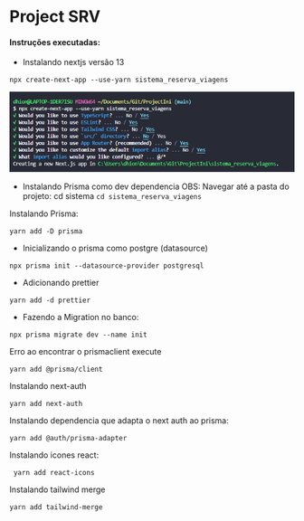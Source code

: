 # Project SRV
#### Instruções executadas:
*  Instalando nextjs versão 13
```
npx create-next-app --use-yarn sistema_reserva_viagens
``` 
![Alt text](image.png)

* Instalando Prisma como dev dependencia
OBS: Navegar até a pasta do projeto: cd sistema ```cd sistema_reserva_viagens```

Instalando Prisma:
```
yarn add -D prisma
```

* Inicializando o prisma como postgre (datasource)
```
npx prisma init --datasource-provider postgresql
```
* Adicionando prettier
```
yarn add -d prettier
```
* Fazendo a Migration no banco:
```
npx prisma migrate dev --name init
```

Erro ao encontrar o prismaclient execute
```
yarn add @prisma/client
```
Instalando next-auth
```
yarn add next-auth 
```
Instalando dependencia que adapta o next auth ao prisma:
```
yarn add @auth/prisma-adapter
```
Instalando icones react:
```
 yarn add react-icons
```

Instalando tailwind merge
```
yarn add tailwind-merge
```